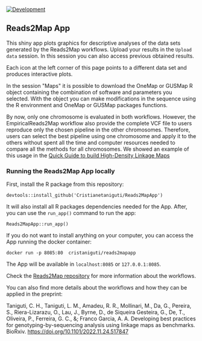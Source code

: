 [![Development](https://img.shields.io/badge/development-active-blue.svg)](https://img.shields.io/badge/development-active-blue.svg)

## Reads2Map App

This shiny app plots graphics for descriptive analyses of the data sets generated by the Reads2Map workflows. Upload your results in the `Upload data` session. In this session you can also access previous obtained results.

Each icon at the left corner of this page points to a different data set and produces interactive plots.

In the session "Maps" it is possible to download the OneMap or GUSMap R object containing the combination of software and parameters you selected. With the object you can make modifications in the sequence using the R environment and OneMap or GUSMap packages functions. 

By now, only one chromosome is evaluated in both workflows. However, the EmpiricalReads2Map workflow also provide the complete VCF file to users reproduce only the chosen pipeline in the other chromosomes. Therefore, users can select the best pipeline using one chromosome and apply it to the others without spent all the time and computer resources needed to compare all the methods for all chromosomes. We showed an example of this usage in the [Quick Guide to build High-Density Linkage Maps](https://cristianetaniguti.github.io/Tutorials/onemap/High_density_maps.html)

### Running the Reads2Map App locally

First, install the R package from this repository:

```{r, eval=FALSE}
devtools::install_github('Cristianetaniguti/Reads2MapApp')
```

It will also install all R packages dependencies needed for the App. After, you can use the `run_app()` command to run the app:

```{r, eval=FALSE}
Reads2MapApp::run_app()
```

If you do not want to install anything on your computer, you can access the App running the docker container:

```{bash}
docker run -p 8085:80  cristaniguti/reads2mapapp
```

The App will be available in `localhost:8085` or `127.0.0.1:8085`.

Check the [Reads2Map repository](https://github.com/Cristianetaniguti/Reads2Map) for more information about the workflows.

You can also find more details about the workflows and how they can be applied in the preprint:

Taniguti, C. H., Taniguti, L. M., Amadeu, R. R., Mollinari, M., Da, G., Pereira, S., Riera-Lizarazu, O., Lau, J., Byrne, D., de Siqueira Gesteira, G., De, T., Oliveira, P., Ferreira, G. C., &; Franco Garcia, A. A.  Developing best practices for genotyping-by-sequencing analysis using linkage maps as benchmarks. BioRxiv. https://doi.org/10.1101/2022.11.24.517847
